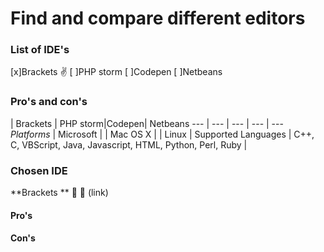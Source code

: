 # Find and compare different editors 

### List of IDE's
[x]Brackets :v:
[ ]PHP storm 
[ ]Codepen
[ ]Netbeans 



### Pro's and con's 

 | Brackets | PHP storm|Codepen| Netbeans
--- | --- | --- | --- | ---
*Platforms* | Microsoft | 
      | Mac OS X  | 
      | Linux | 
Supported Languages | C++, C, VBScript, Java, Javascript, HTML, Python, Perl, Ruby | 
### Chosen IDE 

**Brackets ** :purple_heart: :blue_heart:
(link)

#### Pro's 

#### Con's 


## 